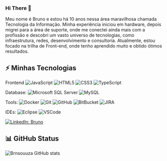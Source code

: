 ### Hi There 👋
<div>
   <p>
Meu nome é Bruno e estou há 10 anos nessa área maravilhosa chamada Tecnologia da Informação. Minha experiência iniciou em hardware, depois migrei para a área de suporte, onde me conectei ainda mais com a profissão e descobri um vasto universo de tecnologias, como infraestrutura, redes, desenvolvimento e consultoria. Atualmente, estou focado na trilha de Front-end, onde tenho aprendido muito e obtido ótimos resultados.
   </p>
</div>

## ⚡ Minhas Tecnologias

Frontend
![JavaScript](https://img.shields.io/badge/-JavaScript-black?style=flat-square&logo=javascript)
![HTML5](https://img.shields.io/badge/-HTML5-E34F26?style=flat-square&logo=html5&logoColor=white)
![CSS3](https://img.shields.io/badge/-CSS3-1572B6?style=flat-square&logo=css3)
![TypeScript](https://img.shields.io/badge/-TypeScript-007ACC?style=flat-square&logo=typescript&logoColor=white)

Database:
![Microsoft SQL Server](https://img.shields.io/badge/-SQL%20Server-CC2927?style=flat-square&logo=microsoft-sql-server&logoColor=white)
![MySQL](https://img.shields.io/badge/-MySQL-4479A1?style=flat-square&logo=mysql&logoColor=white)

Tools:
![Docker](https://img.shields.io/badge/-Docker-2496ED?style=flat-square&logo=docker&logoColor=white)
![Git](https://img.shields.io/badge/-Git-black?style=flat-square&logo=git)
![GitHub](https://img.shields.io/badge/-GitHub-181717?style=flat-square&logo=github)
![BitBucket](https://img.shields.io/badge/-BitBucket-darkblue?style=flat-square&logo=bitbucket)
![JIRA](https://img.shields.io/badge/-JIRA-0052CC?style=flat-square&logo=jira)

IDEs:
![Eclipse](https://img.shields.io/badge/-Eclipse-2C2255?style=flat-square&logo=eclipse&logoColor=white)
![VSCode](https://img.shields.io/badge/-VSCode-007ACC?style=flat-square&logo=visual-studio-code&logoColor=white)

<!-- <div style="dislay: incline_block">
<img aling="center" alt="Bruno-Js" height="50" windth="60" src="https://cdn.jsdelivr.net/gh/devicons/devicon/icons/javascript/javascript-original.svg" style="max-width: 100%;">
<img aling="center" alt="Bruno-Html" height="50" windth="60" src="https://cdn.jsdelivr.net/gh/devicons/devicon/icons/html5/html5-original.svg" style="max-width: 100%;">
<img aling="center" alt="Bruno-CSS" height="50" windth="60" src="https://cdn.jsdelivr.net/gh/devicons/devicon@latest/icons/css3/css3-original.svg" style="max-width: 100%;">
<img aling="center" alt="Bruno-react" height="50" windth="60" src="https://cdn.jsdelivr.net/gh/devicons/devicon@latest/icons/react/react-original.svg" style="max-width: 100%;">
<img aling="center" alt="Bruno-Type" height="50" windth="60" src="https://cdn.jsdelivr.net/gh/devicons/devicon@latest/icons/typescript/typescript-original.svg" style="max-width: 100%;">
<img aling="center" alt="Bruno-sql" height="50" windth="60" src="https://cdn.jsdelivr.net/gh/devicons/devicon@latest/icons/mysql/mysql-plain-wordmark.svg" style="max-width: 100%;">
<img aling="center" alt="Bruno-sql" height="50" windth="60" src="https://cdn.jsdelivr.net/gh/devicons/devicon@latest/icons/amazonwebservices/amazonwebservices-plain-wordmark.svg" style="max-width: 100%;">
</div><br> -->

[![LinkedIn: Bruno](https://img.shields.io/badge/-Linkedin-blue?style=flat-square&logo=Linkedin&logoColor=white&link=https://www.linkedin.com/in/brnsouuza)](https://www.linkedin.com/in/brnsouuza)


## 📊 GitHub Status

![Brnsouuza GitHub stats](https://github-readme-stats.vercel.app/api?username=Brnsouuza&show_icons=true&theme=tokyonight)

